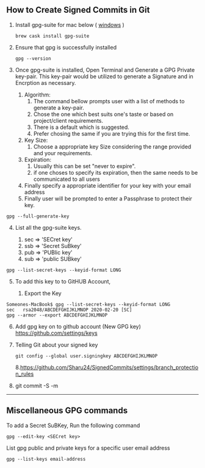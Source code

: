 ## How to Create Signed Commits in Git

1. Install gpg-suite for mac below ( [windows](https://gpgtools.org/) )

   ```
   brew cask install gpg-suite
   ```

2. Ensure that gpg is successfully installed

   ```
   gpg --version
   ```

3. Once gpg-suite is installed, Open Terminal and Generate a GPG Private key-pair. This key-pair would be utilized to generate a Signature and in Encrption as necessary.

   1. Algorithm:
      1. The command bellow prompts user with a list of methods to generate a key-pair.
      2. Chose the one which best suits one's taste or based on project/client requirements.
      3. There is a default which is suggested.
      4. Prefer chosing the same if you are trying this for the first time.
   2. Key Size:
      1. Choose a appropriate key Size considering the range provided and your requirements.
   3. Expiration:
      1. Usually this can be set "never to expire".
      2. if one choses to specify its expiration, then the same needs to be communicated to all users
   4. Finally specify a appropriate identifier for your key with your email address
   5. Finally user will be prompted to enter a Passphrase to protect their key.

```
gpg --full-generate-key
```

4. List all the gpg-suite keys.

   1. sec => 'SECret key'
   2. ssb => 'Secret SuBkey'
   3. pub => 'PUBlic key'
   4. sub => 'public SUBkey'

```
gpg --list-secret-keys --keyid-format LONG
```

5. To add this key to to GitHUB Account,

   1. Export the Key

```
Someones-MacBook$ gpg --list-secret-keys --keyid-format LONG
sec   rsa2048/ABCDEFGHIJKLMNOP 2020-02-20 [SC]
gpg --armor --export ABCDEFGHIJKLMNOP
```

6. Add gpg key on to github account (New GPG key)
   https://github.com/settings/keys

7. Telling Git about your signed key

   ```
   git config --global user.signingkey ABCDEFGHIJKLMNOP

   ```

   8.https://github.com/Sharu24/SignedCommits/settings/branch_protection_rules

8. git commit -S -m <your-commit-mmessage>

---

## Miscellaneous GPG commands

To add a Secret SuBKey, Run the following command

```
gpg --edit-key <SECret key>
```

List gpg public and private keys for a specific user email address

```
gpg --list-keys email-address
```

